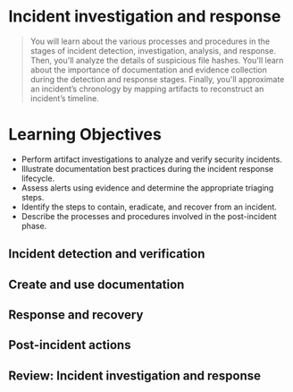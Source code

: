 # Incident investigation and response
> You will learn about the various processes and procedures in the stages of incident detection, investigation, analysis, and response. Then, you'll analyze the details of suspicious file hashes. You'll learn about the importance of documentation and evidence collection during the detection and response stages. Finally, you'll approximate an incident’s chronology by mapping artifacts to reconstruct an incident’s timeline.
# Learning Objectives
- Perform artifact investigations to analyze and verify security incidents.
- Illustrate documentation best practices during the incident response lifecycle.
- Assess alerts using evidence and determine the appropriate triaging steps.
- Identify the steps to contain, eradicate, and recover from an incident.
- Describe the processes and procedures involved in the post-incident phase.
## Incident detection and verification
## Create and use documentation
## Response and recovery
## Post-incident actions
## Review: Incident investigation and response
